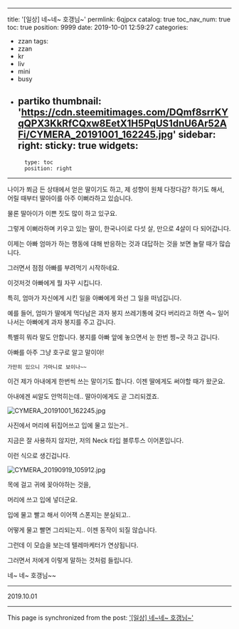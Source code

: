 
---
title: '[일상] 네~네~ 호갱님~'
permlink: 6qjpcx
catalog: true
toc_nav_num: true
toc: true
position: 9999
date: 2019-10-01 12:59:27
categories:
- zzan
tags:
- zzan
- kr
- liv
- mini
- busy
- partiko
thumbnail: 'https://cdn.steemitimages.com/DQmf8srrKYqQPX3KkRfCQxw8EetX1H5PqUS1dnU6Ar52AFi/CYMERA_20191001_162245.jpg'
sidebar:
    right:
        sticky: true
widgets:
    -
        type: toc
        position: right
---


나이가 쬐금 든 상태에서 얻은 딸이기도 하고,
제 성향이 원체 다정다감? 하기도 해서,
어릴 때부터 딸아이를 아주 이뻐라하고 있습니다.

물론 딸아이가 이쁜 짓도 많이 하고 있구요.

그렇게 이뻐라하며 키우고 있는 딸이,
한국나이로 다섯 살, 만으로 4살이 다 되어갑니다.

이제는 아빠 엄마가 하는 행동에 대해 반응하는 것과
대답하는 것을 보면 놀랄 때가 많습니다.

그러면서 점점 아빠를 부려먹기 시작하네요.

이것저것 아빠에게 뭘 자꾸 시킵니다.

특히, 엄마가 자신에게 시킨 일을 아빠에게 와선 그 일을 떠넘깁니다.

예를 들어, 엄마가 딸에게 먹다남은 과자 봉지 쓰레기통에 갖다 버리라고 하면
슥~ 일어나서는 아빠에게 과자 봉지를 주고 갑니다.

특별히 뭐라 말도 안합니다. 
봉지를 아빠 앞에 놓으면서 눈 한번 찡~긋 하고 갑니다.

아빠를 아주 그냥 호구로 알고 말이야!

`가만히 있으니 가마니로 보이나~~`

이건 제가 아내에게 한번씩 쓰는 말이기도 합니다. 
이젠 딸에게도 써야할 때가 왔군요.

아내에겐 씨알도 안먹히는데.. 딸아이에게도 곧 그리되겠죠.

![CYMERA_20191001_162245.jpg](https://cdn.steemitimages.com/DQmf8srrKYqQPX3KkRfCQxw8EetX1H5PqUS1dnU6Ar52AFi/CYMERA_20191001_162245.jpg)

사진에서 머리에 뒤집어쓰고 입에 물고 있는거..

지금은 잘 사용하지 않지만, 저의 Neck 타입 블루투스 이어폰입니다.

이런 식으로 생긴겁니다.

![CYMERA_20190919_105912.jpg](https://cdn.steemitimages.com/DQmb7AWzQRzCMXFsKtmYL7m17vsCVZVCHBtZGVy5YSJJc1v/CYMERA_20190919_105912.jpg)

목에 걸고 귀에 꽂아야하는 것을,

머리에 쓰고 입에 넣더군요.

입에 물고 빨고 해서 이어잭 스폰지는 분실되고..

어떻게 물고 빨면 그리되는지.. 이젠 동작이 되질 않습니다.

그런데 이 모습을 보는데 텔레마케터가 연상됩니다.

그러면서 저에게 이렇게 말하는 것처럼 들립니다.

네~ 네~ 호갱님~~

---

2019.10.01

- - -

This page is synchronized from the post: ['[일상] 네~네~ 호갱님~'](https://steemit.com/@lucky2015/6qjpcx)

